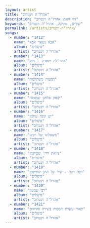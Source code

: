 ```yaml
---
layout: artist
title: "אהרל'ה וינטרוב"
description: "דף האמן אהרל'ה וינטרוב"
keywords: "שירים, מוזיקה, אהרל'ה וינטרוב"
permalink: /artists/אהרל'ה-וינטרוב/
songs:
  - number: "1412"
    name: "אבא נשאר אבא"
    album: "סינגלים"
    artist: "אהרל'ה וינטרוב"
  - number: "1413"
    name: "אהר'לה וינטרוב - חזק"
    album: "סינגלים"
    artist: "אהרל'ה וינטרוב"
  - number: "1414"
    name: "דמעות משתלבות"
    album: "סינגלים"
    artist: "אהרל'ה וינטרוב"
  - number: "1415"
    name: "יצחק אלחנן שמאלה"
    album: "סינגלים"
    artist: "אהרל'ה וינטרוב"
  - number: "1416"
    name: "יש קונה עולמו"
    album: "סינגלים"
    artist: "אהרל'ה וינטרוב"
  - number: "1417"
    name: "משאלתו של רבינו"
    album: "סינגלים"
    artist: "אהרל'ה וינטרוב"
  - number: "1418"
    name: "צוואת הר' שטיינמן"
    album: "סינגלים"
    artist: "אהרל'ה וינטרוב"
  - number: "1419"
    name: "רבה רבה - שיר על הרב שטיינמן"
    album: "סינגלים"
    artist: "אהרל'ה וינטרוב"
  - number: "1420"
    name: "רבי שמעון"
    album: "סינגלים"
    artist: "אהרל'ה וינטרוב"
  - number: "1421"
    name: "תאור עשרת המכות בשירה וחרוזים"
    album: "סינגלים"
    artist: "אהרל'ה וינטרוב"
---
```

